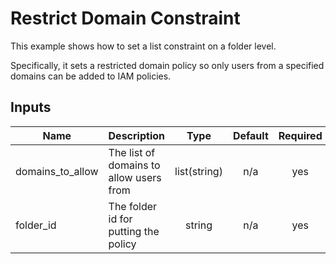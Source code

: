 # Restrict Domain Constraint

This example shows how to set a list constraint on a folder level.

Specifically, it sets a restricted domain policy so only users from a specified domains can be added to IAM policies.

<!-- BEGINNING OF PRE-COMMIT-TERRAFORM DOCS HOOK -->
## Inputs

| Name | Description | Type | Default | Required |
|------|-------------|:----:|:-----:|:-----:|
| domains\_to\_allow | The list of domains to allow users from | list(string) | n/a | yes |
| folder\_id | The folder id for putting the policy | string | n/a | yes |

<!-- END OF PRE-COMMIT-TERRAFORM DOCS HOOK -->
